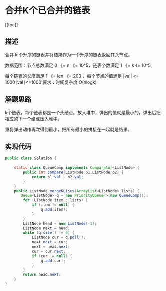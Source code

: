 # 合并K个已合并的链表
[[toc]]

## 描述
合并 k 个升序的链表并将结果作为一个升序的链表返回其头节点。

数据范围：节点总数满足 0 《= n 《= 10^5，链表个数满足 1 《= k 《= 10^5
 
每个链表的长度满足 1 《= len 《= 200  ，每个节点的值满足 |val| <= 1000∣val∣<=1000
要求：时间复杂度 O(nlogk)

## 解题思路
k个链表，每个链表都是一个头结点。放入堆中，弹出的值就是最小的，弹出后把相应的下一个结点压入堆中。

重复弹出动作再次得到最小，把所有最小的拼接在一起就是结果。

## 实现代码
```java
public class Solution {
        
    static class QueueComp implements Comparator<ListNode> {
        public int compare(ListNode o1,ListNode o2) {
            return o1.val - o2.val;
        }
    }
    public ListNode mergeKLists(ArrayList<ListNode> lists) {
       Queue<ListNode> q = new PriorityQueue<>(new QueueComp());
        for (ListNode item : lists) {
            if (item != null) {
                q.add(item);
            }
        }
        ListNode head = new ListNode(-1);
        ListNode next = head;
        while (q.size() != 0) {
            ListNode cur = q.poll();
            next.next = cur;
            next = next.next;
            cur = cur.next;
            if (cur != null) {
                q.add(cur);
            }
        }
        return head.next;
    }
}
```
